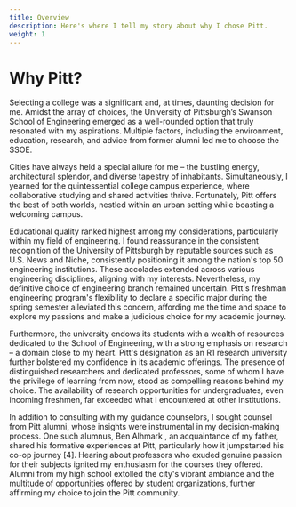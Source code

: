 ```yaml
---
title: Overview
description: Here's where I tell my story about why I chose Pitt.
weight: 1
---
```

# Why Pitt?

Selecting a college was a significant and, at times, daunting decision for me. Amidst the array of choices, the University of Pittsburgh’s Swanson School of Engineering emerged as a well-rounded option that truly resonated with my aspirations. Multiple factors, including the environment, education, research, and advice from former alumni led me to choose the SSOE. 

Cities have always held a special allure for me – the bustling energy, architectural splendor, and diverse tapestry of inhabitants. Simultaneously, I yearned for the quintessential college campus experience, where collaborative studying and shared activities thrive. Fortunately, Pitt offers the best of both worlds, nestled within an urban setting while boasting a welcoming campus.
	
Educational quality ranked highest among my considerations, particularly within my field of engineering. I found reassurance in the consistent recognition of the University of Pittsburgh by reputable sources such as U.S. News and Niche, consistently positioning it among the nation's top 50 engineering institutions. These accolades extended across various engineering disciplines, aligning with my interests. Nevertheless, my definitive choice of engineering branch remained uncertain. Pitt's freshman engineering program's flexibility to declare a specific major during the spring semester alleviated this concern, affording me the time and space to explore my passions and make a judicious choice for my academic journey.

Furthermore, the university endows its students with a wealth of resources dedicated to the School of Engineering, with a strong emphasis on research – a domain close to my heart. Pitt's designation as an R1 research university further bolstered my confidence in its academic offerings. The presence of distinguished researchers and dedicated professors, some of whom I have the privilege of learning from now, stood as compelling reasons behind my choice. The availability of research opportunities for undergraduates, even incoming freshmen, far exceeded what I encountered at other institutions.

In addition to consulting with my guidance counselors, I sought counsel from Pitt alumni, whose insights were instrumental in my decision-making process. One such alumnus, Ben Alhmark , an acquaintance of my father, shared his formative experiences at Pitt, particularly how it jumpstarted his co-op journey [4]. Hearing about professors who exuded genuine passion for their subjects ignited my enthusiasm for the courses they offered. Alumni from my high school extolled the city's vibrant ambiance and the multitude of opportunities offered by student organizations, further affirming my choice to join the Pitt community.